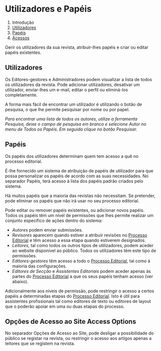 # Utilizadores e Papéis

1. Introdução
2. [Utilizadores](users-and-roles#users)
3. [Papéis](users-and-roles#roles)
4. [Acessos](users-and-roles#site-access)

Gerir os utilizadores da sua revista, atribuir-lhes papéis e criar ou editar papéis existentes.

## <a name="users"></a> Utilizadores

Os Editores-gestores e Administradores podem visualizar a lista de todos os utilizadores da revista. Pode adicionar utilizadores, desativar um utilizador, enviar-lhes um e-mail, editar o perfil ou eliminá-los completamente.

A forma mais fácil de encontrar um utilizador é utilizando o botão de pesquisa, o que lhe permite pesquisar por nome ou por papel.

*Para encontrar uma lista de todos os autores, utilize a ferramenta Pesquisa, deixe o campo de pesquisa em branco e selecione Autor no menu de Todos os Papéis. Em seguida clique no botão Pesquisar.*

## <a name="roles"></a> Papéis

Os papéis dos utilizadores determinam quem tem acesso a quê no processo editorial.

É-lhe fornecido um sistema de atribuição de papéis de utilizador para que possa personalizar os papéis de acordo com as suas necessidades. No separador Papéis, terá acesso à lista dos papéis padrão criados pelo sistema.

Há muitos papéis que a maioria das revistas não necessitam. Se pretender, pode eliminar os papéis que não irá usar no seu processo editorial.

Pode editar ou remover papéis existentes, ou adicionar novos papéis. Todos os papéis têm um nível de permissões que lhes permite realizar um conjunto específico de ações dentro do sistema:

- *Autores* podem enviar submissões.
- *Revisores* aparecem quando estiver a atribuir revisões no [Processo Editorial](editorial-workflow) e têm acesso a essa etapa quando estiverem designados.
- *Leitores*, tal como todos os outros tipos de utilizadores, podem aceder ao website disponível ao público. Todos os utilizadores têm este tipo de permissões.
- *Editores-gestores* têm acesso a todo o [Processo Editorial](editorial-workflow), tal como à maioria das configurações.
- *Editores de Secção* e *Assistentes Editoriais* podem aceder apenas às partes do [Processo Editorial](editorial-workflow) a que os seus papéis tenham acesso (ver abaixo).

Adicionalmente aos níveis de permissão, pode restringir o acesso a certos papéis a determinadas etapas do [Processo Editorial](editorial-workflow). Isto é útil para assistentes profissionais tal como editores de texto ou editores de layout que o poderão apoiar em uma ou duas etapas do processo.

## <a name="site-access"></a> Opções de Acesso ao Site Access Options

No separador Opções de Acesso ao Site, pode desligar a possibilidade do público se registar na revista, ou restringir o acesso aos artigos apenas a leitores que se registem na revista.
